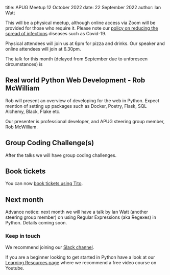 title: APUG Meetup 12 October 2022
date: 22 September 2022
author: Ian Watt

This will be a physical meetup, although online access via Zoom will be provided for those who require it. Please note our [policy on reducing the spread of infections](https://codethecity.org/policy-for-reducing-the-spread-of-infectious-diseases/) diseases such as Covid-19.

Physical attendees will join us at 6pm for pizza and drinks. Our speaker and online attendees will join at 6.30pm. 

The talk for this month (delayed from September due to unforeseen circumstances) is

## Real world Python Web Development - Rob McWilliam

Rob will present an overview of developing for the web in Python. Expect mention of setting up packages such as Docker, Poetry, Flask, SQL Alchemy, Black, Flake etc.

Our presenter is professional developer, and APUG steering group member, Rob McWilliam. 


## Group Coding Challenge(s)
After the talks we will have group coding challenges. 


## Book tickets

You can now [book tickets using Tito](https://ti.to/code-the-city/apug-oct-2022).

## Next month

Advance notice: next month we will have a talk by Ian Watt (another steering group member) on using Regular Expressions (aka Regexes) in Python. Details coming soon. 

### Keep in touch

We recommend joining our [Slack channel](https://join.slack.com/t/python-aberdeen/shared_invite/zt-gfjps8xe-M9YkWloAUL73blPovaHvFA). 

If you are a beginner looking to get started in Python have a look at our [Learning Resources page](https://pythonaberdeen.github.io/pages/learning-resources.html) where we recommend a free video course on Youtube. 
